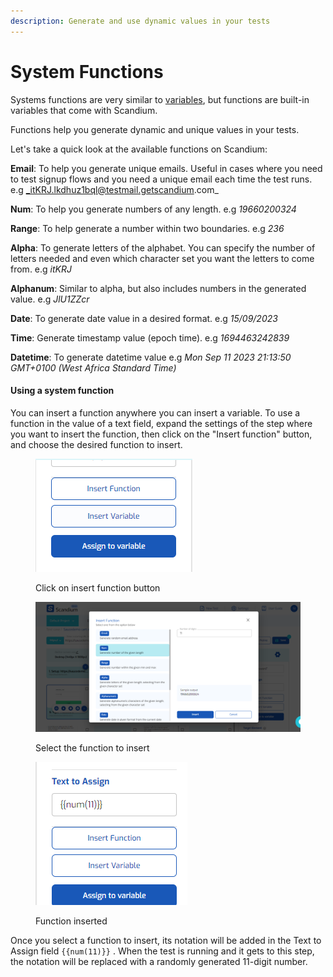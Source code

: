 ```yaml
---
description: Generate and use dynamic values in your tests
---
```


# System Functions

Systems functions are very similar to [variables](variables.md), but functions are built-in variables that come with Scandium.

Functions help you generate dynamic and unique values in your tests.

Let's take a quick look at the available functions on Scandium:

**Email**: To help you generate unique emails. Useful in cases where you need to test signup flows and you need a unique email each time the test runs. e.g _itKRJ.lkdhuz1bql@testmail.getscandium.com_

**Num**: To help you generate numbers of any length. e.g _19660200324_

**Range**: To help generate a number within two boundaries. e.g _236_

**Alpha**: To generate letters of the alphabet. You can specify the number of letters needed and even which character set you want the letters to come from. e.g _itKRJ_

**Alphanum**: Similar to alpha, but also includes numbers in the generated value. e.g _JlU1ZZcr_

**Date**: To generate date value in a desired format. e.g _15/09/2023_

**Time**: Generate timestamp value (epoch time). e.g _1694463242839_

**Datetime**: To generate datetime value e.g _Mon Sep 11 2023 21:13:50 GMT+0100 (West Africa Standard Time)_

#### Using a system function

You can insert a function anywhere you can insert a variable. To use a function in the value of a text field, expand the settings of the step where you want to insert the function, then click on the "Insert function" button, and choose the desired function to insert.

<figure><img src=".gitbook/assets/image (8) (1).png" alt=""><figcaption><p>Click on insert function button</p></figcaption></figure>

<figure><img src=".gitbook/assets/image (9) (1).png" alt=""><figcaption><p>Select the function to insert</p></figcaption></figure>

<figure><img src=".gitbook/assets/image (10) (1).png" alt=""><figcaption><p>Function inserted</p></figcaption></figure>

Once you select a function to insert, its notation will be added in the Text to Assign field `{{num(11)}}` . When the test is running and it gets to this step, the notation will be replaced with a randomly generated 11-digit number.

